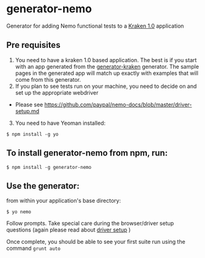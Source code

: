 # generator-nemo

Generator for adding Nemo functional tests to a [Kraken 1.0](https://github.com/krakenjs/kraken-js) application

## Pre requisites

1. You need to have a kraken 1.0 based application. The best is if you start with an app generated from the [generator-kraken](https://github.com/krakenjs/generator-kraken) generator. The sample pages in the generated app will match up exactly with examples that will come from this generator.
2. If you plan to see tests run on your machine, you need to decide on and set up the appropriate webdriver
  * Please see https://github.com/paypal/nemo-docs/blob/master/driver-setup.md
3. You need to have Yeoman installed:
```
$ npm install -g yo
```
## To install generator-nemo from npm, run:

```
$ npm install -g generator-nemo
```

## Use the generator:

from within your application's base directory:
```
$ yo nemo
```

Follow prompts. Take special care during the browser/driver setup questions (again please read about [driver setup](https://github.com/paypal/nemo-docs/blob/master/driver-setup.md) )

Once complete, you should be able to see your first suite run using the command `grunt auto`
